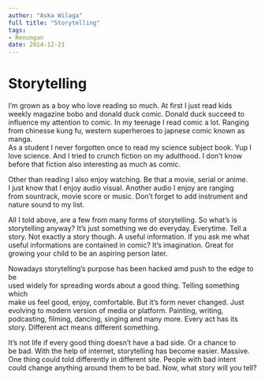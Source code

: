 ```yaml
---
author: "Aska Wilaga"
full title: "Storytelling"
tags:
- Renungan
date: 2014-12-21
---
```


# Storytelling

I’m grown as a boy who love reading so much. At first I just read kids  
weekly magazine bobo and donald duck comic. Donald duck succeed to  
influence my attention to comic. In my teenage I read comic a lot. Ranging  
from chinesse kung fu, western superheroes to japnese comic known as manga.  
As a student I never forgotten once to read my science subject book. Yup I  
love science. And I tried to crunch fiction on my adulthood. I don’t know  
before that fiction also interesting as much as comic.

Other than reading I also enjoy watching. Be that a movie, serial or anime.  
I just know that I enjoy audio visual. Another audio I enjoy are ranging  
from sountrack, movie score or music. Don’t forget to add instrument and  
nature sound to my list.

All I told above, are a few from many forms of storytelling. So what’s is  
storytelling anyway? It’s just something we do everyday. Everytime. Tell a  
story. Not exactly a story though. A useful information. If you ask me what  
useful informations are contained in comic? It’s imagination. Great for  
growing your child to be an aspiring person later.

Nowadays storytelling’s purpose has been hacked amd push to the edge to be  
used widely for spreading words about a good thing. Telling something which  
make us feel good, enjoy, comfortable. But it’s form never changed. Just  
evolving to modern version of media or platform. Painting, writing,  
podcasting, filming, dancing, singing and many more. Every act has its  
story. Different act means different something.

It’s not life if every good thing doesn’t have a bad side. Or a chance to  
be bad. With the help of internet, storytelling has become easier. Massive.  
One thing could told differently in different site. People with bad intent  
could change anything around them to be bad. Now, what story will you tell?